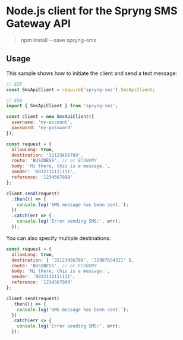 # Node.js client for the Spryng SMS Gateway API

> npm install --save spryng-sms

## Usage

This sample shows how to initiate the client and send a text message:

```js
// ES5
const SmsApiClient = require('spryng-sms').SmsApiClient;

// ES6
import { SmsApiClient } from 'spryng-sms';

const client = new SmsApiClient({
  username: 'my-account',
  password: 'my-password'
});

const request = {
  allowLong: true,
  destination: '32123456789',
  route: 'BUSINESS', // or ECONOMY
  body: 'Hi there, this is a message.',
  sender: '0032111111111',
  reference: '1234567890'
};

client.send(request)
  .then(() => {
    console.log('SMS message has been sent.');
  })
  .catch(err => {
    console.log('Error sending SMS:', err);
  });
```

You can also specify multiple destinations:


```js
const request = {
  allowLong: true,
  destination: [ '32123456789', '32987654321' ],
  route: 'BUSINESS', // or ECONOMY
  body: 'Hi there, this is a message.',
  sender: '0032111111111',
  reference: '1234567890'
};

client.send(request)
  .then(() => {
    console.log('SMS message has been sent.');
  })
  .catch(err => {
    console.log('Error sending SMS:', err);
  });
```
